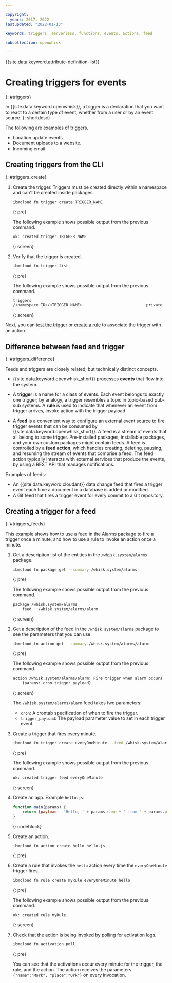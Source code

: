 ```yaml
---

copyright:
  years: 2017, 2022
lastupdated: "2022-01-13"

keywords: triggers, serverless, functions, events, actions, feed

subcollection: openwhisk

---
```


{{site.data.keyword.attribute-definition-list}}

# Creating triggers for events
{: #triggers}

In {{site.data.keyword.openwhisk}}, a trigger is a declaration that you want to react to a certain type of event, whether from a user or by an event source.
{: shortdesc}

The following are examples of triggers.

- Location update events
- Document uploads to a website.
- Incoming email

## Creating triggers from the CLI
{: #triggers_create}

1. Create the trigger. Triggers must be created directly within a namespace and can't be created inside packages.

    ```sh
    ibmcloud fn trigger create TRIGGER_NAME
    ```
    {: pre}

    The following example shows possible output from the previous command.

    ```sh
    ok: created trigger TRIGGER_NAME
    ```
    {: screen}

2. Verify that the trigger is created.

    ```sh
    ibmcloud fn trigger list
    ```
    {: pre}

    The following example shows possible output from the previous command.

    ```sh
    triggers
    /<namespace_ID>/<TRIGGER_NAME>                            private
    ```
    {: screen}

Next, you can [test the trigger](/docs/openwhisk?topic=openwhisk-test#test_triggers) or [create a rule](/docs/openwhisk?topic=openwhisk-rules) to associate the trigger with an action.

## Difference between feed and trigger
{: #triggers_difference}

Feeds and triggers are closely related, but technically distinct concepts.

- {{site.data.keyword.openwhisk_short}} processes **events** that flow into the system.

- A **trigger** is a name for a class of events. Each event belongs to exactly one trigger; by analogy, a trigger resembles a topic in topic-based pub-sub systems. A **rule** is used to indicate that whenever an event from trigger arrives, invoke action with the trigger payload.

- A **feed** is a convenient way to configure an external event source to fire trigger events that can be consumed by {{site.data.keyword.openwhisk_short}}. A feed is a stream of events that all belong to some trigger. Pre-installed packages, installable packages, and your own custom packages might contain feeds.  A feed is controlled by a **feed action**, which handles creating, deleting, pausing, and resuming the stream of events that comprise a feed. The feed action typically interacts with external services that produce the events, by using a REST API that manages notifications.

Examples of feeds:

- An {{site.data.keyword.cloudant}} data change feed that fires a trigger event each time a document in a database is added or modified.
- A Git feed that fires a trigger event for every commit to a Git repository.

## Creating a trigger for a feed
{: #triggers_feeds}

This example shows how to use a feed in the Alarms package to fire a trigger once a minute, and how to use a rule to invoke an action once a minute.

1. Get a description list of the entities in the `/whisk.system/alarms` package.

    ```sh
    ibmcloud fn package get --summary /whisk.system/alarms
    ```
    {: pre}

    The following example shows possible output from the previous command.

    ```sh
    package /whisk.system/alarms
        feed   /whisk.system/alarms/alarm
    ```
    {: screen}

2. Get a description of the feed in the `/whisk.system/alarms` package to see the parameters that you can use.

    ```sh
    ibmcloud fn action get --summary /whisk.system/alarms/alarm
    ```
    {: pre}

    The following example shows possible output from the previous command.

    ```sh
    action /whisk.system/alarms/alarm: Fire trigger when alarm occurs
        (params: cron trigger_payload)
    ```
    {: screen}

    The `/whisk.system/alarms/alarm` feed takes two parameters:
    - `cron`: A crontab specification of when to fire the trigger.
    - `trigger_payload`: The payload parameter value to set in each trigger event.

3. Create a trigger that fires every minute.

    ```sh
    ibmcloud fn trigger create everyOneMinute --feed /whisk.system/alarms/alarm -p cron "* * * * *" -p trigger_payload "{\"name\":\"Mork\", \"place\":\"Ork\"}"
    ```
    {: pre}

    The following example shows possible output from the previous command.

    ```sh
    ok: created trigger feed everyOneMinute
    ```
    {: screen}

4. Create an app. Example `hello.js`:

    ```javascript
    function main(params) {
        return {payload:  'Hello, ' + params.name + ' from ' + params.place};
    }
    ```
    {: codeblock}

5. Create an action.

    ```sh
    ibmcloud fn action create hello hello.js
    ```
    {: pre}

6. Create a rule that invokes the `hello` action every time the `everyOneMinute` trigger fires.

    ```sh
    ibmcloud fn rule create myRule everyOneMinute hello
    ```
    {: pre}

    The following example shows possible output from the previous command.

    ```sh
    ok: created rule myRule
    ```
    {: screen}

7. Check that the action is being invoked by polling for activation logs.

    ```sh
    ibmcloud fn activation poll
    ```
    {: pre}

    You can see that the activations occur every minute for the trigger, the rule, and the action. The action receives the parameters `{"name":"Mork", "place":"Ork"}` on every invocation.


